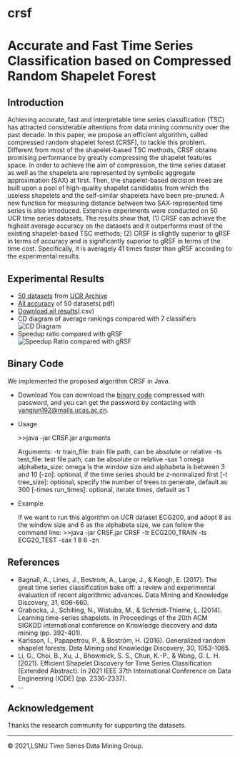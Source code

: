 # crsf
# Accurate and Fast Time Series Classification based on Compressed Random Shapelet Forest



## Introduction

Achieving accurate, fast and interpretable time series classification (TSC) has attracted considerable attentions from data mining community over the past decade. In this paper, we propose an efficient algorithm, called compressed random shapelet forest (CRSF), to tackle this problem. Different from most of the shapelet-based TSC methods, CRSF obtains promising performance by greatly compressing the shapelet features space. In order to achieve the aim of compression, the time series dataset as well as the shapelets are represented by symbolic aggregate approximation (SAX) at first. Then, the shapelet-based decision trees are built upon a pool of high-quality shapelet candidates from which the useless shapelets and the self-similar shapelets have been pre-pruned. A new function for measuring distance between two SAX-represented time series is also introduced. Extensive experiments were conducted on 50 UCR time series datasets. The results show that, (1) CRSF can achieve the highest average accuracy on the datasets and it outperforms most of the existing shapelet-based TSC methods; (2) CRSF is slightly superior to gRSF in terms of accuracy and is significantly superior to gRSF in terms of the time cost. Specifically, it is averagely 41 times faster than gRSF according to the experimental results.

## Experimental Results

- [50 datasets](http://tsdm.lsnu.edu.cn/crsf/results/01-Dataset.csv) from [UCR Archive](https://www.cs.ucr.edu/~eamonn/time_series_data_2018/)
- [All accuracy](http://tsdm.lsnu.edu.cn/crsf/results/accuracy.pdf) of 50 datasets(.pdf)
- [Download all results](http://tsdm.lsnu.edu.cn/crsf/results/results.zip)(.csv)
- CD diagram of average rankings compared with 7 classifiers ![CD Diagram](http://tsdm.lsnu.edu.cn/crsf/img/Figure_03-CDDiagram.svg)
- Speedup ratio compared with gRSF ![Speedup Ratio compared with gRSF](http://tsdm.lsnu.edu.cn/crsf/img/Figure_04-Speedup.svg)

## Binary Code

We implemented the proposed algorithm CRSF in Java.

- Download
  You can download the [binary code](http://tsdm.lsnu.edu.cn/crsf/code/CRSF.zip) compressed with password, and you can get the password by contacting with [yangjun192@mails.ucas.ac.cn](mailto:yangjun192@mails.ucas.ac.cn).

- Usage

  \>>java -jar CRSF.jar arguments

  Arguments:
  -tr train_file: train file path, can be absolute or relative
  -ts test_file: test file path, can be absolute or relative
  -sax 1 omega alphabeta_size: omega is the window size and alphabeta is between 3 and 10
  [-zn]: optional, if the time series should be z-normalized first
  [-t tree_size]: optional, specify the number of trees to generate, default as 300
  [-times run_times]: optional, iterate times, default as 1

- Example

  If we want to run this algorithm on UCR dataset ECG200, and adopt 8 as the window size and 6 as the alphabeta size, we can follow the command line:
  \>>java -jar CRSF.jar CRSF -tr ECG200_TRAIN -ts ECG20_TEST -sax 1 8 6 -zn

## References

- Bagnall, A., Lines, J., Bostrom, A., Large, J., & Keogh, E. (2017). The great time series classification bake off: a review and experimental evaluation of recent algorithmic advances. Data Mining and Knowledge Discovery, 31, 606-660.
- Grabocka, J., Schilling, N., Wistuba, M., & Schmidt-Thieme, L. (2014). Learning time-series shapelets. In Proceedings of the 20th ACM SIGKDD international conference on Knowledge discovery and data mining (pp. 392-401).
- Karlsson, I., Papapetrou, P., & Boström, H. (2016). Generalized random shapelet forests. Data Mining and Knowledge Discovery, 30, 1053-1085.
- Li, G., Choi, B., Xu, J., Bhowmick, S. S., Chun, K.-P., & Wong, G. L. H. (2021). Efficient Shapelet Discovery for Time Series Classification (Extended Abstract). In 2021 IEEE 37th International Conference on Data Engineering (ICDE) (pp. 2336-2337).
- …

## Acknowledgement

Thanks the research community for supporting the datasets.

------

© 2021,LSNU Time Series Data Mining Group.
